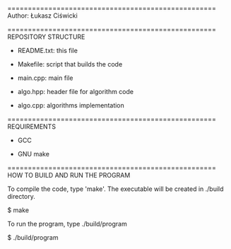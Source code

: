 ===================================================
Author:     Łukasz Ciświcki

===================================================
REPOSITORY STRUCTURE

- README.txt:   this file

- Makefile: script that builds the code

- main.cpp: main file

- algo.hpp: header file for algorithm code

- algo.cpp: algorithms implementation

===================================================
REQUIREMENTS

- GCC

- GNU make

===================================================
HOW TO BUILD AND RUN THE PROGRAM

To compile the code, type 'make'. The executable will be created in ./build directory.

$ make

To run the program, type ./build/program

$ ./build/program